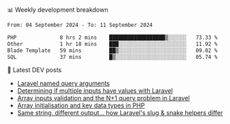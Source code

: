📊 Weekly development breakdown
<!--START_SECTION:waka-->

```txt
From: 04 September 2024 - To: 11 September 2024

PHP              8 hrs 2 mins    ██████████████████▒░░░░░░   73.33 %
Other            1 hr 18 mins    ███░░░░░░░░░░░░░░░░░░░░░░   11.92 %
Blade Template   59 mins         ██▒░░░░░░░░░░░░░░░░░░░░░░   09.02 %
SQL              37 mins         █▒░░░░░░░░░░░░░░░░░░░░░░░   05.74 %
```

<!--END_SECTION:waka-->

📕 Latest DEV posts
<!-- BLOG-POST-LIST:START -->
- [Laravel named query arguments](https://dev.to/michaelvickersuk/laravel-named-query-arguments-28kd)
- [Determining if multiple inputs have values with Laravel](https://dev.to/michaelvickersuk/determining-if-multiple-inputs-have-values-with-laravel-km6)
- [Array inputs validation and the N+1 query problem in Laravel](https://dev.to/michaelvickersuk/array-inputs-validation-and-the-n1-query-problem-in-laravel-2agb)
- [Array initialisation and key data types in PHP](https://dev.to/michaelvickersuk/array-initialisation-and-key-data-types-in-php-1e5b)
- [Same string, different output... how Laravel&#39;s slug &amp; snake helpers differ](https://dev.to/michaelvickersuk/same-string-different-output-how-laravels-slug-snake-helpers-differ-1ccj)
<!-- BLOG-POST-LIST:END -->
